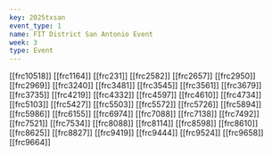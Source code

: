 ```yaml
---
key: 2025txsan
event_type: 1
name: FIT District San Antonio Event
week: 3
type: Event
---
```

[[frc10518]]
[[frc1164]]
[[frc231]]
[[frc2582]]
[[frc2657]]
[[frc2950]]
[[frc2969]]
[[frc3240]]
[[frc3481]]
[[frc3545]]
[[frc3561]]
[[frc3679]]
[[frc3735]]
[[frc4219]]
[[frc4332]]
[[frc4597]]
[[frc4610]]
[[frc4734]]
[[frc5103]]
[[frc5427]]
[[frc5503]]
[[frc5572]]
[[frc5726]]
[[frc5894]]
[[frc5986]]
[[frc6155]]
[[frc6974]]
[[frc7088]]
[[frc7138]]
[[frc7492]]
[[frc7521]]
[[frc7534]]
[[frc8088]]
[[frc8114]]
[[frc8598]]
[[frc8610]]
[[frc8625]]
[[frc8827]]
[[frc9419]]
[[frc9444]]
[[frc9524]]
[[frc9658]]
[[frc9664]]
